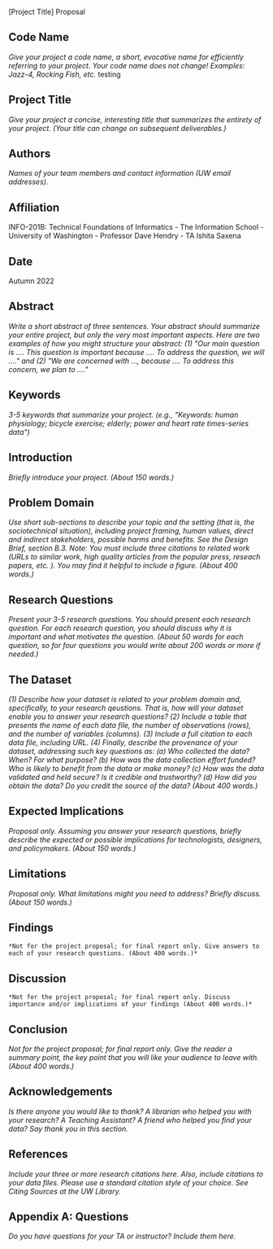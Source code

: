 [Project Title] Proposal

## Code Name

*Give your project a code name, a short, evocative name for efficiently referring to your project. Your code name does not change! Examples: Jazz-4, Rocking Fish, etc.*
testing


## Project Title

*Give your project a concise, interesting title that summarizes the entirety of your project. (Your title can change on subsequent deliverables.)*



## Authors

*Names of your team members and contact information (UW email addresses).*


## Affiliation

INFO-201B: Technical Foundations of Informatics - The Information School - University of Washington - Professor Dave Hendry - TA Ishita Saxena


## Date

Autumn 2022


## Abstract

*Write a short abstract of three sentences. Your abstract should summarize your entire project, but only the very most important aspects. Here are two examples of how you might structure your abstract: (1) "Our main question is .... This question is important because .... To address the question, we will ...." and (2) "We are concerned with ..., because .... To address this concern, we plan to ...."*


## Keywords

*3-5 keywords that summarize your project. (e.g., "Keywords: human physiology; bicycle exercise; elderly; power and heart rate times-series data")*


## Introduction

*Briefly introduce your project. (About 150 words.)*


## Problem Domain

*Use short sub-sections to describe your topic and the setting (that is, the sociotechnical situation), including project framing, human values, direct and indirect stakeholders, possible harms and benefits. See the Design Brief, section B.3. Note: You must include three citations to related work (URLs to similar work, high quality articles from the popular press, reseach papers, etc. ). You may find it helpful to include a figure. (About 400 words.)*


## Research Questions

*Present your 3-5 research questions. You should present each research question. For each research question, you should discuss why it is important and what motivates the question. (About 50 words for each question, so for four questions you would write about 200 words or more if needed.)*


## The Dataset

*(1) Describe how your dataset is related to your problem domain and, specifically, to your research qeustions. That is, how will your dataset enable you to answer your research questions? (2) Include a table that presents the name of each data file, the number of observations (rows), and the number of variables (columns). (3) Include a full citation to each data file, including URL. (4) Finally, describe the provenance of your dataset, addressing such key questions as: (a) Who collected the data? When? For what purpose? (b) How was the data collection effort funded? Who is likely to benefit from the data or make money? (c) How was the data validated and held secure? Is it credible and trustworthy? (d) How did you obtain the data? Do you credit the source of the data? (About 400 words.)*


## Expected Implications

*Proposal only. Assuming you answer your research questions, briefly describe the expected or possible implications for technologists, designers, and policymakers. (About 150 words.)*


## Limitations

*Proposal only. What limitations might you need to address? Briefly discuss. (About 150 words.)*


## Findings

	*Not for the project proposal; for final report only. Give answers to each of your research questions. (About 400 words.)*


## Discussion

	*Not for the project proposal; for final report only. Discuss importance and/or implications of your findings (About 400 words.)*


## Conclusion

*Not for the project proposal; for final report only. Give the reader a summary point, the key point that you will like your audience to leave with. (About 400 words.)*


## Acknowledgements

*Is there anyone you would like to thank? A librarian who helped you with your research? A Teaching Assistant? A friend who helped you find your data? Say thank you in this section.*


## References

*Include your three or more research citations here. Also, include citations to your data files. Please use a standard citation style of your choice. See Citing Sources at the UW Library.*


## Appendix A: Questions

*Do you have questions for your TA or instructor? Include them here.*
